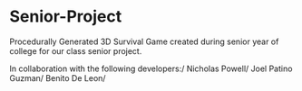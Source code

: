 # Senior-Project
Procedurally Generated 3D Survival Game created during senior year of college for our class senior project.

In collaboration with the following developers:/
Nicholas Powell/
Joel Patino Guzman/
Benito De Leon/
